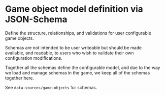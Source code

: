 # Game object model definition via JSON-Schema

Define the structure, relationships, and validations for user configurable game objects.

Schemas are not intended to be user writeable but should be made available, and readable, to users who wish to validate their own configuration modifications.

Together all the schemas define the configurable model, and due to the way we load and manage schemas in the game, we keep all of the schemas together here.

See `data-sources/game-objects` for schemas.
